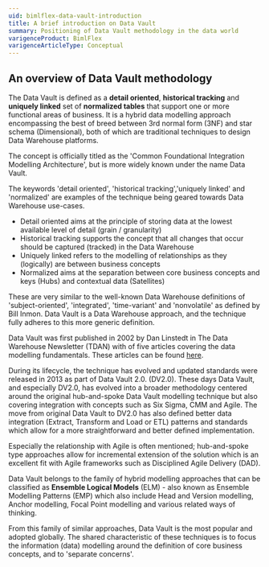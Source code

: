 ```yaml
---
uid: bimlflex-data-vault-introduction
title: A brief introduction on Data Vault
summary: Positioning of Data Vault methodology in the data world
varigenceProduct: BimlFlex
varigenceArticleType: Conceptual
---
```


## An overview of Data Vault methodology

The Data Vault is defined as a **detail oriented**, **historical tracking** and **uniquely linked** set of **normalized tables** that support one or more functional areas of business. It is a hybrid data modelling approach encompassing the best of breed between 3rd normal form (3NF) and star schema (Dimensional), both of which are traditional techniques to design Data Warehouse platforms.

The concept is officially titled as the 'Common Foundational Integration Modelling Architecture', but is more widely known under the name Data Vault.

The keywords 'detail oriented', 'historical tracking','uniquely linked' and 'normalized' are examples of the technique being geared towards Data Warehouse use-cases.

* Detail oriented aims at the principle of storing data at the lowest available level of detail (grain / granularity)
* Historical tracking supports the concept that all changes that occur should be captured (tracked) in the Data Warehouse
* Uniquely linked refers to the modelling of relationships as they (logically) are between business concepts
* Normalized aims at the separation between core business concepts and keys (Hubs) and contextual data (Satellites)

These are very similar to the well-known Data Warehouse definitions of 'subject-oriented', 'integrated', 'time-variant' and 'nonvolatile' as defined by Bill Inmon. Data Vault is a Data Warehouse approach, and the technique fully adheres to this more generic definition.

Data Vault was first published in 2002 by Dan Linstedt in The Data Warehouse Newsletter (TDAN) with of five articles covering
the data modelling fundamentals. These articles can be found [here](http://tdan.com/data-vault-series-1-data-vault-overview/5054).

During its lifecycle, the technique has evolved and updated standards were released in 2013 as part of Data Vault 2.0. (DV2.0). These days Data Vault, and especially DV2.0, has evolved into a broader methodology centered around the original hub-and-spoke Data Vault modelling technique but also covering integration with concepts such as Six Sigma, CMM and Agile. The move from original Data Vault to DV2.0 has also defined better data integration (Extract, Transform and Load or ETL) patterns and standards which allow for a more straightforward and better defined implementation.

Especially the relationship with Agile is often mentioned; hub-and-spoke type approaches allow for incremental extension of the solution which is an excellent fit with Agile frameworks such as Disciplined Agile Delivery (DAD).

Data Vault belongs to the family of hybrid modelling approaches that can be classified as **Ensemble Logical Models** (ELM) - also known as Ensemble Modelling Patterns (EMP) which also include Head and Version modelling, Anchor modelling, Focal Point modelling and various related ways of thinking.

From this family of similar approaches, Data Vault is the most popular and adopted globally. The shared characteristic of these techniques is to focus the information (data) modelling around the definition of core business concepts, and to 'separate concerns'.
